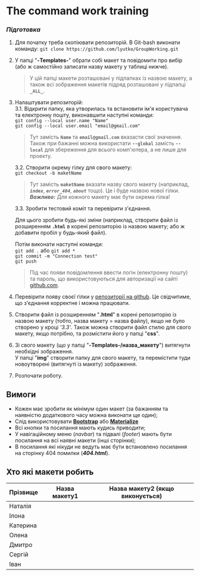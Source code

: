 # The command work training
### *Підготовка*

1. Для початку треба скопіювати репозиторій. В Git-bash виконати команду:
`git clone https://github.com/lyutko/GroupWorking.git`
2. У папці "**-Templates-**" обрати собі макет та повідомити про вибір (або ж самостійно записати назву макету у таблиці нижче).
    > У цій папці макети розташовані у підпапках із назвою макету, а також всі зображення макетів підряд розташовані у підпапці **`_ALL_`**.
3. Налаштувати репозиторій:  
    3.1. Відкрити папку, яка утворилась та встановити ім'я користувача та електронну пошту, виконавшити наступні команди:  
        `git config --local user.name "Name"`  
        `git config --local user.email "email@gmail.com"`

    > Тут замість  **`Name`**  та  **`email@gmail.com`**  вказасти свої значення.  
    > Також при бажанні можна використати **`--global`** замість **`--local`** для збереження для всього комп'ютера, а не лише для проекту.

    3.2. Створити окрему гілку для свого макету:  
        `git checkout -b maketName`  
    > Тут замість **`maketName`** вказати назву свого макету (наприклад, ***`index`***, ***`error_404`***, ***`about`*** тощо). Це і буде назвою нової гілки.  
    > ***Важливо:*** Для кожного макету має бути окрема гілка!

    3.3. Зробити тестовий коміт та перевірити з'єднання.  

    Для цього зробити будь-які зміни (наприклад, створити файл із розширенням **`.html`** в корені репозиторію із назвою макету; або ж добавити пробіл у будь-який файл).  

    Потім виконати наступні команди:  
        `git add .`  або `git add *`  
        `git commit -m "Connection test"`  
        `git push`  
    > Під час появи повідомлення ввести логін (електронну пошту) та пароль, що використовуються для авторизації на сайті [github.com](https://github.com).

4. Перевірити появу своєї гілки у [репозиторії на github](https://github.com/lyutko/GroupWorking). Це свідчитиме, що з'єднання корректне і можна працювати. 
5. Створити файл із розширенням "**.html**" в корені репозиторію із назвою макету (тобто, назва макету = назва файлу), якщо не було створено у кроці *'3.3'*. Також можна створити файл стилю для свого макету, якщо потрібно, та розмістити його у папці "**css**".
6. Зі свого макету (що у папці "**-Templates-/назва_макету**") витягнути необхідні зображення.  
У папці "**img**" створити папку для свого макету, та перемістити туди новоутворені (витягнуті із макету) зображення.  
7. Розпочати роботу.



## Вимоги
- Кожен має зробити як мінімум один макет (за бажанням та наявністю додаткового часу можна виконати ще один);
- Слід використовувати [**Bootstrap**](https://getbootstrap.com/) або [**Materialize**](https://materializecss.com)
- Всі кнопки та посилання мають кудись приводити;
- У навігаційному меню (*navbar*) та підвалі (*footer*) мають бути посилання на всі наявні макети (інші сторінки);
- В посилання які нікуди не ведуть має бути встановлено посилання на сторінку 404 помилки (***404.html***).



## Хто які макети робить

| Прізвище | Назва макету1 | Назва макету2 (якщо виконується) |
| -------- | ------------- | -------------------------------- |
| Наталія  |  |
| Ілона    |  |
| Катерина |  |
| Олена    |  |
| Дмитро   |  |
| Сергій   |  |
| Іван     |  |


